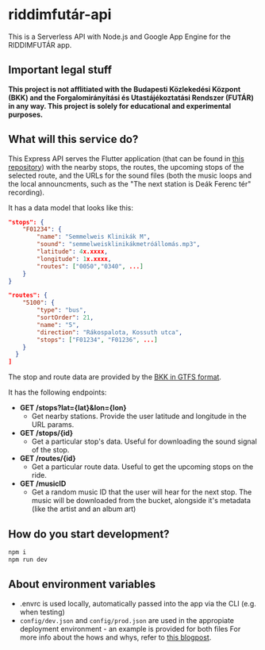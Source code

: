 # riddimfutár-api

This is a Serverless API with Node.js and Google App Engine for the RIDDIMFUTÁR app.

## Important legal stuff

**This project is not afflitiated with the Budapesti Közlekedési Központ (BKK) and the Forgalomirányítási és Utastájékoztatási Rendszer (FUTÁR) in any way. This project is solely for educational and experimental purposes.**

## What will this service do?

This Express API serves the Flutter application (that can be found in [this repository](https://github.com/danielgrgly/riddimfutar-ui)) with the nearby stops, the routes, the upcoming stops of the selected route, and the URLs for the sound files (both the music loops and the local announcments, such as the "The next station is Deák Ferenc tér" recording).

It has a data model that looks like this:

```json
"stops": {
    "F01234": {
        "name": "Semmelweis Klinikák M",
        "sound": "semmelweisklinikákmetróállomás.mp3",
        "latitude": 4x.xxxx,
        "longitude": 1x.xxxx,
        "routes": ["0050","0340", ...]
    }
}

"routes": {
    "5100": {
        "type": "bus",
        "sortOrder": 21,
        "name": "5",
        "direction": "Rákospalota, Kossuth utca",
        "stops": ["F01234", "F01236", ...]
    }
  }
]
```

The stop and route data are provided by the [BKK in GTFS format](https://bkk.hu/apps/gtfs/).

It has the following endpoints:

- **GET /stops?lat={lat}&lon={lon}**
  - Get nearby stations. Provide the user latitude and longitude in the URL params.
- **GET /stops/{id}**
  - Get a particular stop's data. Useful for downloading the sound signal of the stop.
- **GET /routes/{id}**
  - Get a particular route data. Useful to get the upcoming stops on the ride.
- **GET /musicID**
  - Get a random music ID that the user will hear for the next stop. The music will be downloaded from the bucket, alongside it's metadata (like the artist and an album art)

## How do you start development?

```sh
npm i
npm run dev
```

## About environment variables

- .envrc is used locally, automatically passed into the app via the CLI (e.g. when testing)
- `config/dev.json` and `config/prod.json` are used in the appropiate deployment environment - an example is provided for both files
  For more info about the hows and whys, refer to [this blogpost](https://adamdelong.com/serverless-environment-variables).
